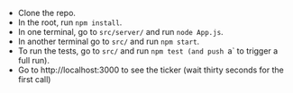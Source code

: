 * Clone the repo.
* In the root, run `npm install`.
* In one terminal, go to `src/server/` and run `node App.js`.
* In another terminal go to `src/` and run `npm start`.
* To run the tests, go to `src/` and run `npm test (and push `a` to trigger a full run).
* Go to http://localhost:3000 to see the ticker (wait thirty seconds for the first call)
